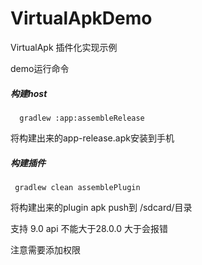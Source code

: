 # VirtualApkDemo
VirtualApk 插件化实现示例

demo运行命令
##### 构建host
```
  gradlew :app:assembleRelease
```
将构建出来的app-release.apk安装到手机

##### 构建插件
```
 gradlew clean assemblePlugin
```
将构建出来的plugin apk push到 /sdcard/目录  

 支持 9.0
 api  不能大于28.0.0  大于会报错

  注意需要添加权限   
 
